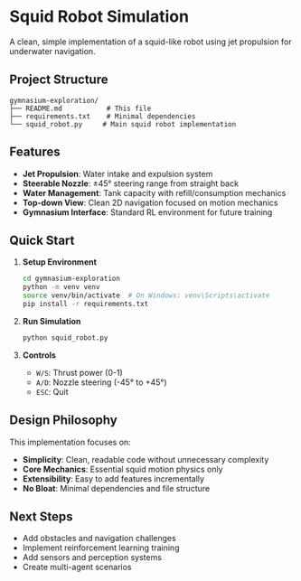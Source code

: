 # Squid Robot Simulation

A clean, simple implementation of a squid-like robot using jet propulsion for underwater navigation.

## Project Structure

```
gymnasium-exploration/
├── README.md           # This file
├── requirements.txt    # Minimal dependencies
└── squid_robot.py     # Main squid robot implementation
```

## Features

- **Jet Propulsion**: Water intake and expulsion system
- **Steerable Nozzle**: ±45° steering range from straight back
- **Water Management**: Tank capacity with refill/consumption mechanics
- **Top-down View**: Clean 2D navigation focused on motion mechanics
- **Gymnasium Interface**: Standard RL environment for future training

## Quick Start

1. **Setup Environment**
   ```bash
   cd gymnasium-exploration
   python -m venv venv
   source venv/bin/activate  # On Windows: venv\Scripts\activate
   pip install -r requirements.txt
   ```

2. **Run Simulation**
   ```bash
   python squid_robot.py
   ```

3. **Controls**
   - `W/S`: Thrust power (0-1)
   - `A/D`: Nozzle steering (-45° to +45°)
   - `ESC`: Quit

## Design Philosophy

This implementation focuses on:
- **Simplicity**: Clean, readable code without unnecessary complexity
- **Core Mechanics**: Essential squid motion physics only
- **Extensibility**: Easy to add features incrementally
- **No Bloat**: Minimal dependencies and file structure

## Next Steps

- Add obstacles and navigation challenges
- Implement reinforcement learning training
- Add sensors and perception systems
- Create multi-agent scenarios
